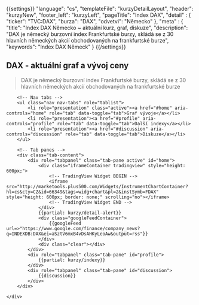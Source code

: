 {{settings}}
"language": "cs",
"templateFile": "kurzyDetailLayout",
"header": "kurzyNew",
"footer_left": "kurzyLeft",
"pageTitle": "Index DAX",
"detail" : {
    "ticker": "TVC:DAX",
    "burza": "DAX",
    "odvetvi": "Německo"
},
"meta" : {
    "title": "Index DAX Německo ~ aktuální kurz, graf, diskuze",
    "description": "DAX je německý burzovní index Frankfurtské burzy, skládá se z 30 hlavních německých akcií obchodovaných na frankfurtské burze",
    "keywords": "Index DAX Německ"
}
{{/settings}}

<h2>DAX - aktuální graf a vývoj ceny</h2>

>DAX je německý burzovní index Frankfurtské burzy, skládá se z 30 hlavních německých akcií obchodovaných na frankfurtské burze

        
<div id="mainBox">
    <div>

        <!-- Nav tabs -->
        <ul class="nav nav-tabs" role="tablist">
            <li role="presentation" class="active"><a href="#home" aria-controls="home" role="tab" data-toggle="tab">Graf vývoje</a></li>
            <li role="presentation"><a href="#profile" aria-controls="profile" role="tab" data-toggle="tab">Další indexy</a></li>            
            <li role="presentation"><a href="#discussion" aria-controls="discussion" role="tab" data-toggle="tab">Diskuze</a></li>            
        </ul>

        <!-- Tab panes -->
        <div class="tab-content">
            <div role="tabpanel" class="tab-pane active" id="home">
                <div class="iframeContainer tradingview" style="height: 600px;">                                
                    <!-- TradingView Widget BEGIN -->
                    <iframe src="http://marketools.plus500.com/Widgets/InstrumentChartContainer?hl=cs&cty=CZ&id=66349&tags=widg+chart&pl=2&instSymb=FDAX" style="height: 600px; border: none;" scrolling="no"></iframe>
                    <!-- TradingView Widget END -->                    
                </div>
                {{partial: kurzy/detail-alert}}
                <div class="googleFeedContainer">
                    {{googleFeed url=>"https://www.google.com/finance/company_news?q=INDEXDB:DAX&ei=aSztV6mxB4vDsAHKyLeoAw&output=rss"}}                    
                </div>
                <div class="clear"></div>
            </div>
            <div role="tabpanel" class="tab-pane" id="profile">
                {{partial: kurzy/indexy}}
            </div>
            <div role="tabpanel" class="tab-pane" id="discussion">
                {{discussion}}
            </div>
        </div>

    </div>
</div>